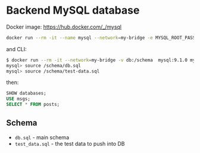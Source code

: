 # Backend MySQL database

Docker image: https://hub.docker.com/_/mysql

```bash
docker run --rm -it --name mysql --network=my-bridge -e MYSQL_ROOT_PASSWORD=root-password mysql:9.1.0
```

and CLI:

```bash
$ docker run --rm -it --network=my-bridge -v db:/schema  mysql:9.1.0 mysql -hmysql -uroot -proot-password
mysql> source /schema/db.sql
mysql> source /schema/test-data.sql
```

then:

```sql
SHOW databases;
USE msgs;
SELECT * FROM posts;
```

## Schema

- `db.sql` - main schema
- `test_data.sql` - the test data to push into DB
